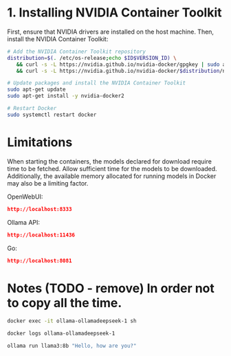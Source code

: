 # 1. Installing NVIDIA Container Toolkit

First, ensure that NVIDIA drivers are installed on the host machine. Then, install the NVIDIA Container Toolkit:

```bash
# Add the NVIDIA Container Toolkit repository
distribution=$(. /etc/os-release;echo $ID$VERSION_ID) \
   && curl -s -L https://nvidia.github.io/nvidia-docker/gpgkey | sudo apt-key add - \
   && curl -s -L https://nvidia.github.io/nvidia-docker/$distribution/nvidia-docker.list | sudo tee /etc/apt/sources.list.d/nvidia-docker.list

# Update packages and install the NVIDIA Container Toolkit
sudo apt-get update
sudo apt-get install -y nvidia-docker2

# Restart Docker
sudo systemctl restart docker
```

# Limitations
When starting the containers, the models declared for download require time to be fetched.
Allow sufficient time for the models to be downloaded.
Additionally, the available memory allocated for running models in Docker may also be a limiting factor.

OpenWebUI:
```json
http://localhost:8333
```

Ollama API: 
```json
http://localhost:11436
```

Go:
```json
http://localhost:8081
```

# Notes (TODO - remove) In order not to copy all the time.
```bash
docker exec -it ollama-ollamadeepseek-1 sh
```

```bash
docker logs ollama-ollamadeepseek-1
```

```bash
ollama run llama3:8b "Hello, how are you?"
```